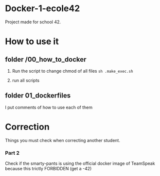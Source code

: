 # Docker-1-ecole42
Project made for school 42.

# How to use it 

## folder /00_how_to_docker

1. Run the script to change chmod of all files
`sh .make_exec.sh`

2. run all scripts

## folder 01_dockerfiles

I put comments of how to use each of them

# Correction
Things you must check when correcting another student.

### Part 2 
Check if the smarty-pants is using the official docker image of TeamSpeak because this
trictly FORBIDDEN (get a -42)
